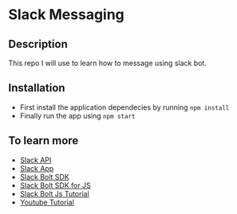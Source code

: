 # Slack Messaging

## Description
This repo I will use to learn how to message using slack bot.

## Installation
- First install the application dependecies by running `npm install`
- Finally run the app using `npm start`

## To learn more
- [Slack API](https://api.slack.com/)
- [Slack App](https://api.slack.com/apps/)
- [Slack Bolt SDK](https://api.slack.com/bolt)
- [Slack Bolt SDK for JS](https://api.slack.com/start/building/bolt-js)
- [Slack Bolt Js Tutorial](https://slack.dev/bolt-js/tutorial/getting-started)
- [Youtube Tutorial](https://youtu.be/SbUv1nCS7a0?si=ULWaqNYyQAwWIAEh)